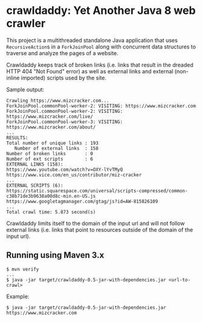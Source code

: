 # crawldaddy: Yet Another Java 8 web crawler

This project is a multithreaded standalone Java application that uses `RecursiveAction`s in a `ForkJoinPool` along with concurrent data structures to traverse and analyze the pages of a website.

Crawldaddy keeps track of broken links (i.e. links that result in the dreaded HTTP 404 "Not Found" error) as well as external links and external (non-inline imported) scripts used by the site.

Sample output:

    Crawling https://www.mizcracker.com...
    ForkJoinPool.commonPool-worker-2: VISITING: https://www.mizcracker.com
    ForkJoinPool.commonPool-worker-2: VISITING: https://www.mizcracker.com/live/
    ForkJoinPool.commonPool-worker-3: VISITING: https://www.mizcracker.com/about/
    ...
    RESULTS:
    Total number of unique links : 193
       Number of external links  : 158
    Number of broken links       : 0
    Number of ext scripts        : 6
    EXTERNAL LINKS (158): 
    https://www.youtube.com/watch?v=OXY-lYvTMyQ
    https://www.vice.com/en_us/contributor/miz-cracker
    ...
    EXTERNAL SCRIPTS (6): 
    https://static.squarespace.com/universal/scripts-compressed/common-c38b71de3b9638a00d8c-min.en-US.js
    https://www.googletagmanager.com/gtag/js?id=AW-815826109
    ...
    Total crawl time: 5.873 second(s) 


Crawldaddy limits itself to the domain of the input url and will not follow external links (i.e. links that point to resources outside of the domain of the input url).
  
## Running using Maven 3.x

    $ mvn verify
    ...
    $ java -jar target/crawldaddy-0.5-jar-with-dependencies.jar <url-to-crawl>

Example:

    $ java -jar target/crawldaddy-0.5-jar-with-dependencies.jar https://www.mizcracker.com
